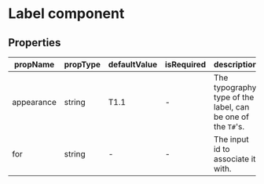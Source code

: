 # Label component

## Properties

| propName | propType | defaultValue | isRequired | description |
|----------|----------|--------------|------------|-------------|
| appearance | string | T1.1 | - | The typography type of the label, can be one of the `T#`'s.
| for | string | - | - | The input id to associate it with. |
